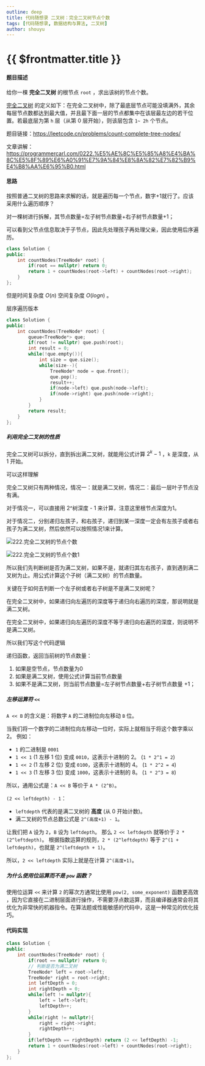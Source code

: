 ```yaml
---
outline: deep
title: 代码随想录 二叉树：完全二叉树节点个数
tags: [代码随想录, 数据结构与算法, 二叉树]
author: shouyu
---
```


# {{ $frontmatter.title }}

#### 题目描述

给你一棵 **完全二叉树** 的根节点 `root` ，求出该树的节点个数。

[完全二叉树](https://baike.baidu.com/item/完全二叉树/7773232?fr=aladdin) 的定义如下：在完全二叉树中，除了最底层节点可能没填满外，其余每层节点数都达到最大值，并且最下面一层的节点都集中在该层最左边的若干位置。若最底层为第 `h` 层（从第 0 层开始），则该层包含 `1~ 2h` 个节点。

题目链接：https://leetcode.cn/problems/count-complete-tree-nodes/

文章讲解：https://programmercarl.com/0222.%E5%AE%8C%E5%85%A8%E4%BA%8C%E5%8F%89%E6%A0%91%E7%9A%84%E8%8A%82%E7%82%B9%E4%B8%AA%E6%95%B0.html

#### 思路

按照普通二叉树的思路来求解的话，就是遍历每一个节点，数字+1就行了。应该采用什么遍历顺序？

对一棵树进行拆解，其节点数量=左子树节点数量+右子树节点数量+1；

可以看到父节点信息取决于子节点，因此先处理孩子再处理父亲，因此使用后序遍历。

```cpp
class Solution {
public:
    int countNodes(TreeNode* root) {
        if(root == nullptr) return 0;
        return 1 + countNodes(root->left) + countNodes(root->right);
    }
};
```

但是时间复杂度 $O(n)$ 空间复杂度 $O(logn)$ 。

层序遍历版本

```cpp
class Solution {
public:
    int countNodes(TreeNode* root) {
        queue<TreeNode*> que;
        if(root != nullptr) que.push(root);
        int result = 0;
        while(!que.empty()){
            int size = que.size();
            while(size--){
                TreeNode* node = que.front();
                que.pop();
                result++;
                if(node->left) que.push(node->left);
                if(node->right) que.push(node->right);
            }
        }
        return result;
    }
};
```

##### 利用完全二叉树的性质

完全二叉树可以拆分，直到拆出满二叉树，就能用公式计算 $2^k -1$ ，`k` 是深度，从 1 开始。

可以这样理解

完全二叉树只有两种情况，情况一：就是满二叉树，情况二：最后一层叶子节点没有满。

对于情况一，可以直接用 2^树深度 - 1 来计算，注意这里根节点深度为1。

对于情况二，分别递归左孩子，和右孩子，递归到某一深度一定会有左孩子或者右孩子为满二叉树，然后依然可以按照情况1来计算。

![222.完全二叉树的节点个数](https://images-xxueyu.oss-cn-shanghai.aliyuncs.com/20201124092543662.png)

![222.完全二叉树的节点个数1](https://images-xxueyu.oss-cn-shanghai.aliyuncs.com/20201124092634138.png)

所以我们先判断树是否为满二叉树，如果不是，就递归其左右孩子，直到遇到满二叉树为止。用公式计算这个子树（满二叉树）的节点数量。

关键在于如何去判断一个左子树或者右子树是不是满二叉树呢？

在完全二叉树中，如果递归向左遍历的深度等于递归向右遍历的深度，那说明就是满二叉树。

在完全二叉树中，如果递归向左遍历的深度不等于递归向右遍历的深度，则说明不是满二叉树。



所以我们写这个代码逻辑

递归函数，返回当前树的节点数量：

1. 如果是空节点，节点数量为0
2. 如果是满二叉树，使用公式计算当前节点数量
3. 如果不是满二叉树，则当前节点数量=左子树节点数量+右子树节点数量 +1；

##### 左移运算符 `<<`

`A << B` 的含义是：将数字 `A` 的二进制位向左移动 `B` 位。

当我们将一个数字的二进制位向左移动一位时，实际上就相当于将这个数字乘以 2。
例如：
*   `1` 的二进制是 `0001`
*   `1 << 1` (1 左移 1 位) 变成 `0010`，这表示十进制的 2。 (`1 * 2^1 = 2`)
*   `1 << 2` (1 左移 2 位) 变成 `0100`，这表示十进制的 4。 (`1 * 2^2 = 4`)
*   `1 << 3` (1 左移 3 位) 变成 `1000`，这表示十进制的 8。 (`1 * 2^3 = 8`)

所以，通用公式是：`A << B` 等价于 `A * (2^B)`。

 `(2 << leftdepth) - 1`：

*   `leftdepth` 代表的是满二叉树的 **高度** (从 0 开始计数)。
*   满二叉树的节点总数公式是 `2^(高度+1) - 1`。

让我们把 `A` 设为 `2`，`B` 设为 `leftdepth`。
那么 `2 << leftdepth` 就等价于 `2 * (2^leftdepth)`。
根据指数运算的规则，`2 * (2^leftdepth)` 等于 `2^(1 + leftdepth)`，也就是 `2^(leftdepth + 1)`。

所以，`2 << leftdepth` 实际上就是在计算 `2^(高度+1)`。

##### 为什么使用位运算而不是 `pow` 函数？

使用位运算 `<<` 来计算 `2` 的幂次方通常比使用 `pow(2, some_exponent)` 函数更高效 ，因为它直接在二进制层面进行操作，不需要浮点数运算，而且编译器通常会将其优化为非常快的机器指令。在算法题或性能敏感的代码中，这是一种常见的优化技巧。

#### 代码实现

```cpp
class Solution {
public:
    int countNodes(TreeNode* root) {
        if(root == nullptr) return 0;
        // 判断是否为满二叉树
        TreeNode* left = root->left;
        TreeNode* right = root->right;
        int leftDepth = 0;
        int rightDepth = 0;
        while(left != nullptr){
            left = left->left;
            leftDepth++;
        }
        while(right != nullptr){
            right = right->right;
            rightDepth++;
        }
        if(leftDepth == rightDepth) return (2 << leftDepth) -1;
        return 1 + countNodes(root->left) + countNodes(root->right);
    }
};
```

